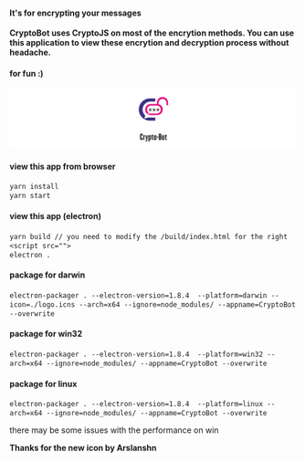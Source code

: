 #### It's for encrypting your messages

**CryptoBot uses CryptoJS on most of the encrytion methods. You can use this application to view these encrytion and decryption process without headache.**

#### for fun :)

![logo](logoban.png)

#### view this app from browser

```
yarn install
yarn start
```

#### view this app (electron)

```
yarn build // you need to modify the /build/index.html for the right <script src="">
electron .
```

#### package for darwin

```
electron-packager . --electron-version=1.8.4  --platform=darwin --icon=./logo.icns --arch=x64 --ignore=node_modules/ --appname=CryptoBot --overwrite
```

#### package for win32

```
electron-packager . --electron-version=1.8.4  --platform=win32 --arch=x64 --ignore=node_modules/ --appname=CryptoBot --overwrite
```

#### package for linux

```
electron-packager . --electron-version=1.8.4  --platform=linux --arch=x64 --ignore=node_modules/ --appname=CryptoBot --overwrite
```

there may be some issues with the performance on win

**Thanks for the new icon by Arslanshn**
